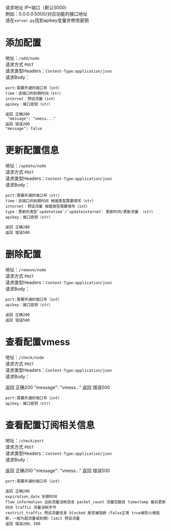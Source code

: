 请求地址 IP+端口（默认5000）\
例如：0.0.0.0:5000/对应功能的接口地址 \
请在`server.py`找到apikey变量并修改密钥
# 添加配置
地址：`/add/node` \
请求方式 `POST` \
请求类型Headers：`Content-Type:application/json` \
请求Body：
```
port:需要开通的端口号（int）
time：该端口的到期时间（str）
internet：预设流量（int）
apikey：接口密钥（str）

返回 正确200
 "message": "vmess..."
返回 错误200
"message": false
```

# 更新配置信息
地址：`/update/node` \
请求方式 `POST` \
请求类型Headers：`Content-Type:application/json` \
请求Body：
```
port:需要开通的端口号（str）
time：该端口的到期时间 根据类型需要填写（str）
internet：预设流量 根据类型需要填写（int）
type：更新的类型`updatetime`/`updateinternet` 更新时间/更新流量 （str）
apikey：接口密钥（str）

返回 正确200
返回 错误500
```
# 删除配置
地址：`/remove/node` \
请求方式 `POST` \
请求类型Headers：`Content-Type:application/json` \
请求Body：
```
port:需要开通的端口号（int）
apikey：接口密钥（str）

返回 正确200
返回 错误500
```
# 查看配置vmess
地址：`/check/node` \
请求方式 `POST` \
请求类型Headers：`Content-Type:application/json` \
请求Body：

返回 正确200
"message": "vmess..."
返回 错误500
```
port:需要开通的端口号（int）
apikey：接口密钥（str）
```
# 查看配置订阅相关信息
地址：`/check/port` \
请求方式 `POST` \
请求类型Headers：`Content-Type:application/json` \
请求Body：

返回 正确200
"message": "vmess..."
返回 错误500
```
port:需要开通的端口号（int）

返回 正确200
expiration_date 到期时间
flow_information 当前流量消耗信息 packet_count 流量包数目 timestamp 最后更新时间 traffic 流量消耗字节
restrict_traffic 预设流量信息 blocked 是否被阻断（false正常 true被防火墙阻断，一般为超流量或到期）limit 预设流量
返回 错误200、500
```
